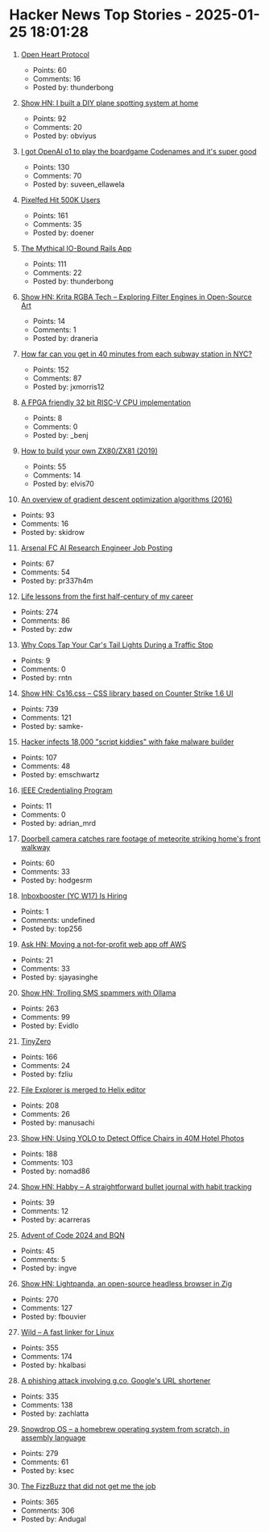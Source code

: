 # Hacker News Top Stories - 2025-01-25 18:01:28

1. [Open Heart Protocol](https://openheart.fyi/)
   - Points: 60
   - Comments: 16
   - Posted by: thunderbong

2. [Show HN: I built a DIY plane spotting system at home](https://pilane.obviy.us/)
   - Points: 92
   - Comments: 20
   - Posted by: obviyus

3. [I got OpenAI o1 to play the boardgame Codenames and it's super good](https://suveenellawela.com/thoughts/codenames-ai)
   - Points: 130
   - Comments: 70
   - Posted by: suveen_ellawela

4. [Pixelfed Hit 500K Users](https://fedidb.org/software/pixelfed)
   - Points: 161
   - Comments: 35
   - Posted by: doener

5. [The Mythical IO-Bound Rails App](https://byroot.github.io/ruby/performance/2025/01/23/the-mythical-io-bound-rails-app.html)
   - Points: 111
   - Comments: 22
   - Posted by: thunderbong

6. [Show HN: Krita RGBA Tech – Exploring Filter Engines in Open-Source Art](https://github.com/Draneria/Toolkit-by-Draneria_Krita-Brushes)
   - Points: 14
   - Comments: 1
   - Posted by: draneria

7. [How far can you get in 40 minutes from each subway station in NYC?](https://subwaysheds.com/#11.27/40.7427/-73.9869)
   - Points: 152
   - Comments: 87
   - Posted by: jxmorris12

8. [A FPGA friendly 32 bit RISC-V CPU implementation](https://github.com/SpinalHDL/VexRiscv)
   - Points: 8
   - Comments: 0
   - Posted by: _benj

9. [How to build your own ZX80/ZX81 (2019)](http://searle.x10host.com/zx80/zx80.html)
   - Points: 55
   - Comments: 14
   - Posted by: elvis70

10. [An overview of gradient descent optimization algorithms (2016)](https://www.ruder.io/optimizing-gradient-descent/)
   - Points: 93
   - Comments: 16
   - Posted by: skidrow

11. [Arsenal FC AI Research Engineer Job Posting](https://careers.arsenal.com/jobs/5434108-research-engineer)
   - Points: 67
   - Comments: 54
   - Posted by: pr337h4m

12. [Life lessons from the first half-century of my career](https://cacm.acm.org/opinion/life-lessons-from-the-first-half-century-of-my-career/)
   - Points: 274
   - Comments: 86
   - Posted by: zdw

13. [Why Cops Tap Your Car's Tail Lights During a Traffic Stop](https://jalopnik.com/why-cops-tap-your-car-s-tail-lights-during-a-traffic-st-1851746859)
   - Points: 9
   - Comments: 0
   - Posted by: rntn

14. [Show HN: Cs16.css – CSS library based on Counter Strike 1.6 UI](https://cs16.samke.me)
   - Points: 739
   - Comments: 121
   - Posted by: samke-

15. [Hacker infects 18,000 "script kiddies" with fake malware builder](https://www.bleepingcomputer.com/news/security/hacker-infects-18-000-script-kiddies-with-fake-malware-builder/)
   - Points: 107
   - Comments: 48
   - Posted by: emschwartz

16. [IEEE Credentialing Program](https://www.ieee.org/education/credentialing/index.html)
   - Points: 11
   - Comments: 0
   - Posted by: adrian_mrd

17. [Doorbell camera catches rare footage of meteorite striking home's front walkway](https://www.cnn.com/2025/01/22/science/meteorite-strike-doorbell-camera/index.html)
   - Points: 60
   - Comments: 33
   - Posted by: hodgesrm

18. [Inboxbooster (YC W17) Is Hiring](https://www.ycombinator.com/companies/inboxbooster/jobs/ci7Hwk0-jvm-bytecode-engineer-full-remote)
   - Points: 1
   - Comments: undefined
   - Posted by: top256

19. [Ask HN: Moving a not-for-profit web app off AWS](undefined)
   - Points: 21
   - Comments: 33
   - Posted by: sjayasinghe

20. [Show HN: Trolling SMS spammers with Ollama](https://evan.widloski.com/software/sms_llm/)
   - Points: 263
   - Comments: 99
   - Posted by: Evidlo

21. [TinyZero](https://github.com/Jiayi-Pan/TinyZero)
   - Points: 166
   - Comments: 24
   - Posted by: fzliu

22. [File Explorer is merged to Helix editor](https://github.com/helix-editor/helix/pull/11285)
   - Points: 208
   - Comments: 26
   - Posted by: manusachi

23. [Show HN: Using YOLO to Detect Office Chairs in 40M Hotel Photos](undefined)
   - Points: 188
   - Comments: 103
   - Posted by: nomad86

24. [Show HN: Habby – A straightforward bullet journal with habit tracking](https://habby.day/)
   - Points: 39
   - Comments: 12
   - Posted by: acarreras

25. [Advent of Code 2024 and BQN](https://nrk.neocities.org/articles/aoc24-bqn)
   - Points: 45
   - Comments: 5
   - Posted by: ingve

26. [Show HN: Lightpanda, an open-source headless browser in Zig](https://github.com/lightpanda-io/browser)
   - Points: 270
   - Comments: 127
   - Posted by: fbouvier

27. [Wild – A fast linker for Linux](https://github.com/davidlattimore/wild)
   - Points: 355
   - Comments: 174
   - Posted by: hkalbasi

28. [A phishing attack involving g.co, Google's URL shortener](https://gist.github.com/zachlatta/f86317493654b550c689dc6509973aa4)
   - Points: 335
   - Comments: 138
   - Posted by: zachlatta

29. [Snowdrop OS – a homebrew operating system from scratch, in assembly language](http://sebastianmihai.com/snowdrop/)
   - Points: 279
   - Comments: 61
   - Posted by: ksec

30. [The FizzBuzz that did not get me the job](https://kranga.notion.site/The-fizzbuzz-that-did-not-get-me-the-job-180e7c22ef3b80c3a386f7f8de720ac7)
   - Points: 365
   - Comments: 306
   - Posted by: Andugal

